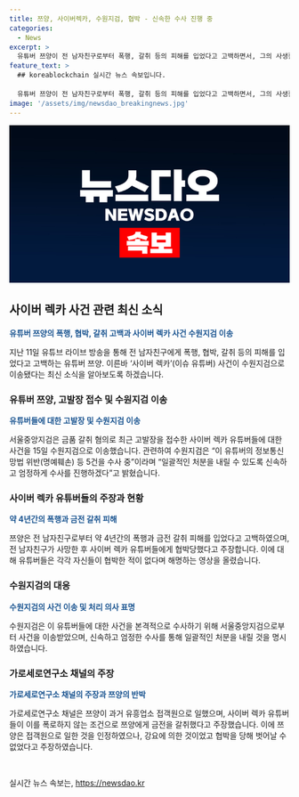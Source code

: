```yaml
---
title: 쯔양, 사이버렉카, 수원지검, 협박 - 신속한 수사 진행 중
categories:
  - News
excerpt: >
  유튜버 쯔양이 전 남자친구로부터 폭행, 갈취 등의 피해를 입었다고 고백하면서, 그의 사생활을 폭로하지 않겠다는 조건으로 돈을 갈취한 사이버 렉카 사건이 수원지검으로 이송됐다. 검찰은 쯔양의 과거를 폭로하겠다며 돈을 요구한 유튜버들을 명예훼손 등으로 수사 중이라고 밝혔다. 쯔양은 과거 유흥업소 접객원으로 일했던 사실을 인정하면서도, 그것이 전 남자친구의 강요에 의한 것이라 주장했으며, 전 남자친구로부터 4년간 폭행과 갈취를 당했다고 토로했다. 협박을 받은 것으로 주장한 유튜버들은 그것을 부인하며 해명 영상을 올렸다.
feature_text: >
  ## koreablockchain 실시간 뉴스 속보입니다.

  유튜버 쯔양이 전 남자친구로부터 폭행, 갈취 등의 피해를 입었다고 고백하면서, 그의 사생활을 폭로하지 않겠다는 조건으로 돈을 갈취한 사이버 렉카 사건이 수원지검으로 이송됐다. 검찰은 쯔양의 과거를 폭로하겠다며 돈을 요구한 유튜버들을 명예훼손 등으로 수사 중이라고 밝혔다. 쯔양은 과거 유흥업소 접객원으로 일했던 사실을 인정하면서도, 그것이 전 남자친구의 강요에 의한 것이라 주장했으며, 전 남자친구로부터 4년간 폭행과 갈취를 당했다고 토로했다. 협박을 받은 것으로 주장한 유튜버들은 그것을 부인하며 해명 영상을 올렸다.
image: '/assets/img/newsdao_breakingnews.jpg'
---
```


<p><img src="/assets/img/newsdao_breakingnews.jpg" alt="koreablockchain 속보" /></p>

<h2 data-ke-size="size26">사이버 렉카 사건 관련 최신 소식</h2>

<p data-ke-size="size16"><b><span style="color: #1a5490;">유튜버 쯔양의 폭행, 협박, 갈취 고백과 사이버 렉카 사건 수원지검 이송</span></b></p>

<p data-ke-size="size16">지난 11일 유튜브 라이브 방송을 통해 전 남자친구에게 폭행, 협박, 갈취 등의 피해를 입었다고 고백하는 유튜버 쯔양. 이른바 ‘사이버 렉카’(이슈 유튜버) 사건이 수원지검으로 이송됐다는 최신 소식을 알아보도록 하겠습니다.</p>

<h3 data-ke-size="size24">유튜버 쯔양, 고발장 접수 및 수원지검 이송</h3>

<p data-ke-size="size16"><b><span style="color: #1a5490;">유튜버들에 대한 고발장 및 수원지검 이송</span></b></p>

<p data-ke-size="size16">서울중앙지검은 금품 갈취 혐의로 최근 고발장을 접수한 사이버 렉카 유튜버들에 대한 사건을 15일 수원지검으로 이송했습니다. 관련하여 수원지검은 “이 유튜버의 정보통신망법 위반(명예훼손) 등 5건을 수사 중”이라며 “일괄적인 처분을 내릴 수 있도록 신속하고 엄정하게 수사를 진행하겠다”고 밝혔습니다.</p>

<h3 data-ke-size="size24">사이버 렉카 유튜버들의 주장과 현황</h3>

<p data-ke-size="size16"><b><span style="color: #1a5490;">약 4년간의 폭행과 금전 갈취 피해</span></b></p>

<p data-ke-size="size16">쯔양은 전 남자친구로부터 약 4년간의 폭행과 금전 갈취 피해를 입었다고 고백하였으며, 전 남자친구가 사망한 후 사이버 렉카 유튜버들에게 협박당했다고 주장합니다. 이에 대해 유튜버들은 각각 자신들이 협박한 적이 없다며 해명하는 영상을 올렸습니다.</p>

<h3 data-ke-size="size24">수원지검의 대응</h3>

<p data-ke-size="size16"><b><span style="color: #1a5490;">수원지검의 사건 이송 및 처리 의사 표명</span></b></p>

<p data-ke-size="size16">수원지검은 이 유튜버들에 대한 사건을 본격적으로 수사하기 위해 서울중앙지검으로부터 사건을 이송받았으며, 신속하고 엄정한 수사를 통해 일괄적인 처분을 내릴 것을 명시하였습니다. </p>

<h3 data-ke-size="size24">가로세로연구소 채널의 주장</h3>

<p data-ke-size="size16"><b><span style="color: #1a5490;">가로세로연구소 채널의 주장과 쯔양의 반박</span></b></p>

<p data-ke-size="size16">가로세로연구소 채널은 쯔양이 과거 유흥업소 접객원으로 일했으며, 사이버 렉카 유튜버들이 이를 폭로하지 않는 조건으로 쯔양에게 금전을 갈취했다고 주장했습니다. 이에 쯔양은 접객원으로 일한 것을 인정하였으나, 강요에 의한 것이었고 협박을 당해 벗어날 수 없었다고 주장하였습니다.</p>

<p data-ke-size="size16">&nbsp;</p>
실시간 뉴스 속보는, <a href="https://newsdao.kr" rel="dofollow">https://newsdao.kr</a>


